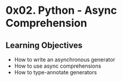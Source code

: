 <h1 class="gap">0x02. Python - Async Comprehension</h1>

<h2>Learning Objectives</h2>

<ul>
<li>How to write an asynchronous generator</li>
<li>How to use async comprehensions</li>
<li>How to type-annotate generators</li>
</ul>
